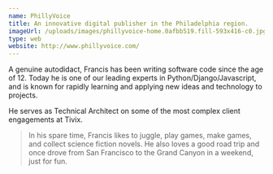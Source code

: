 ```yaml
---
name: PhillyVoice
title: An innovative digital publisher in the Philadelphia region.
imageUrl: /uploads/images/phillyvoice-home.0afbb519.fill-593x416-c0.jpg
type: web
website: http://www.phillyvoice.com/
---
```

A genuine autodidact, Francis has been writing software code since the age of 12. Today he is one of our leading experts in Python/Django/Javascript, and is known for rapidly learning and applying new ideas and technology to projects.

He serves as Technical Architect on some of the most complex client engagements at Tivix.

> In his spare time, Francis likes to juggle, play games, make games, and collect science fiction novels. He also loves a good road trip and once drove from San Francisco to the Grand Canyon in a weekend, just for fun.
